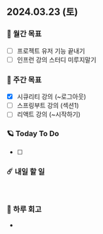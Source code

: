 ## 2024.03.23 (토)

### 🚀 월간 목표

- [ ] 프로젝트 유저 기능 끝내기
- [ ] 인프런 강의 스터디 미루지말기
  <br/>

### 💫 주간 목표

- [x] 시큐리티 강의 (~로그아웃)
- [ ] 스프링부트 강의 (섹션1)
- [ ] 리액트 강의 (~시작하기)
  <br/>

### 🪐 Today To Do

- [ ] 
  <br/>

### ☄️ 내일 할 일

<br/>

### 👾 하루 회고

- 